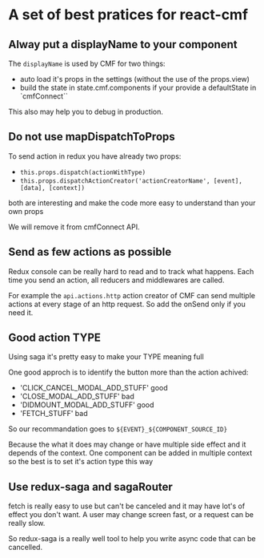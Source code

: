 # A set of best pratices for react-cmf

## Alway put a displayName to your component

The `displayName` is used by CMF for two things:

* auto load it's props in the settings (without the use of the props.view)
* build the state in state.cmf.components if your provide a defaultState in `cmfConnect``

This also may help you to debug in production.

## Do not use mapDispatchToProps

To send action in redux you have already two props:

* `this.props.dispatch(actionWithType)`
* `this.props.dispatchActionCreator('actionCreatorName', [event], [data], [context])`

both are interesting and make the code more easy to understand than your own props

We will remove it from cmfConnect API.

## Send as few actions as possible

Redux console can be really hard to read and to track what happens.
Each time you send an action, all reducers and middlewares are called.

For example the `api.actions.http` action creator of CMF can send multiple
actions at every stage of an http request.
So add the onSend only if you need it.

## Good action TYPE

Using saga it's pretty easy to make your TYPE meaning full

One good approch is to identify the button more than the action achived:

* 'CLICK_CANCEL_MODAL_ADD_STUFF' good
* 'CLOSE_MODAL_ADD_STUFF' bad
* 'DIDMOUNT_MODAL_ADD_STUFF' good
* 'FETCH_STUFF' bad

So our recommandation goes to `${EVENT}_${COMPONENT_SOURCE_ID}`

Because the what it does may change or have multiple side effect and it depends
of the context.
One component can be added in multiple context so the best is to set it's action type this way


## Use redux-saga and sagaRouter

fetch is really easy to use but can't be canceled and it may have lot's of effect you don't want.
A user may change screen fast, or a request can be really slow.

So redux-saga is a really well tool to help you write async code that can be cancelled.

